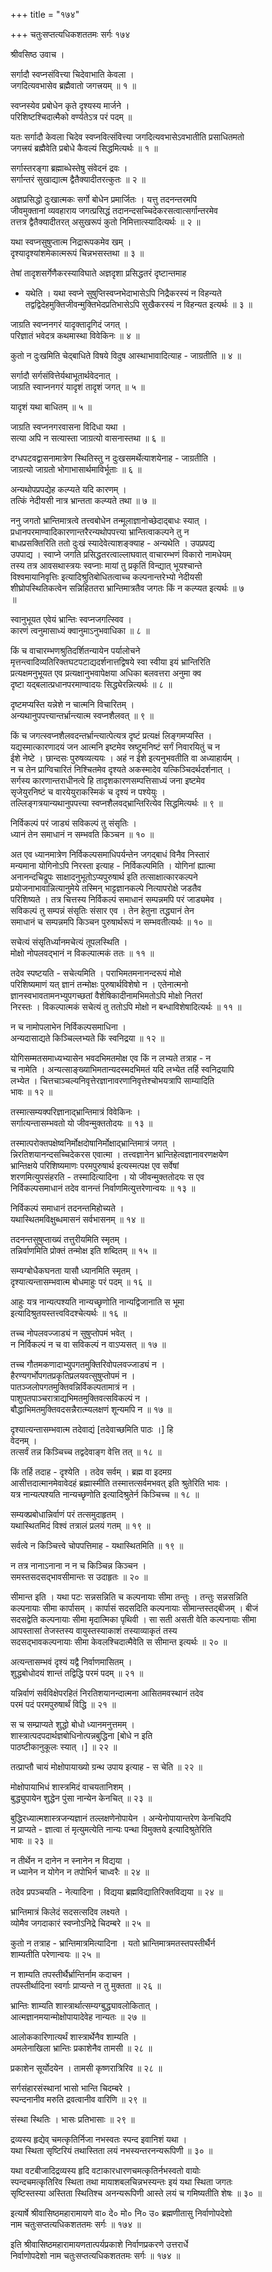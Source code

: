 +++
title = "१७४"

+++
चतुःसप्तत्यधिकशततमः सर्गः १७४  
  
श्रीवसिष्ठ उवाच ।  
  
सर्गादौ स्वप्नसंवित्त्या चिदेवाभाति केवला ।  
जगदित्यवभासेव ब्रह्मैवातो जगत्त्रयम् ॥ १ ॥  
  
स्वप्नस्येव प्रबोधेन कृते दृश्यस्य मार्जने ।  
परिशिष्टश्चिदात्मैको वर्ण्यतेऽत्र परं पदम् ॥   
  
यतः सर्गादौ केवला चिदेव स्वप्नवित्संवित्त्या जगदित्यवभासेऽवभातीति प्रसाधितमतो   
जगत्त्रयं ब्रह्मैवेति प्रबोधे कैवल्यं सिद्धमित्यर्थः ॥ १ ॥  
  
सर्गास्तरङ्गा ब्रह्माब्धेस्तेषु संवेदनं द्रवः ।  
सर्गान्तरं सुखाद्यात्म द्वैतैक्यादीतरत्कुतः ॥ २ ॥  
  
अज्ञप्रसिद्धो दुःखात्मकः सर्गो बोधेन प्रमार्जितः । यत्तु तदनन्तरमपि   
जीवमुक्तानां व्यवहाराय जगत्प्रसिद्धं तदानन्दसच्चिदेकरसत्वात्सर्गान्तरमेव   
तत्तत्र द्वैतैक्यादीतरत् असुखरूपं कुतो निमित्तात्स्यादित्यर्थः ॥ २ ॥  
  
यथा स्वप्नसुषुप्तात्म निद्रारूपकमेव खम् ।  
दृश्यादृश्यांशमेकात्मरूपं चिन्नभसस्तथा ॥ ३ ॥  
  
तेषां तादृशसर्गेणैकरस्याविघाते अज्ञदृशा प्रसिद्धतरं दृष्टान्तमाह   
- यथेति । यथा स्वप्ने सुषुप्तिस्वप्नभेदाभासेऽपि निद्रैकरस्यं न विहन्यते   
तद्वद्विदेहमुक्तिजीवन्मुक्तिभेदप्रतिभासेऽपि सुखैकरस्यं न विहन्यत इत्यर्थः ॥ ३ ॥  
  
जाग्रति स्वप्ननगरं यादृक्तादृगिदं जगत् ।  
परिज्ञातं भवेदत्र कथमास्था विवेकिनः ॥ ४ ॥  
  
कुतो न दुःखमिति चेद्बाधिते विषये विदुष आस्थाभावादित्याह - जाग्रतीति ॥ ४ ॥  
  
सर्गादौ सर्गसंवित्तेर्यथाभूतार्थवेदनात् ।  
जाग्रति स्वाप्ननगरं यादृशं तादृशं जगत् ॥ ५ ॥  
  
यादृशं यथा बाधितम् ॥ ५ ॥  
  
जाग्रति स्वप्ननगरवासना विदिधा यथा ।  
सत्या अपि न सत्यास्ता जाग्रत्यो वासनास्तथा ॥ ६ ॥  
  
दग्धपटवद्वासनामात्रेण स्थितिस्तु न दुःखसमर्थेत्याशयेनाह - जाग्रतीति ।   
जाग्रत्यो जाग्रतो भोगाभासार्थमाविर्भूताः ॥ ६ ॥  
  
अन्यथोपप्रपद्येह कल्प्यते यदि कारणम् ।  
तत्किं नेदीयसी नात्र भ्रान्तता कल्प्यते तथा ॥ ७ ॥  
  
ननु जगतो भ्रान्तिमात्रत्वे तत्त्वबोधेन तन्मूलाज्ञानोच्छेदाद्बाधः स्यात् ।   
प्रधानपरमाण्वादिकारणान्तरैरन्यथोपपत्त्या भ्रान्तित्वाकल्पने तु न   
बाधप्रसक्तिरिति ततो दुःखं स्यादेवेत्याशङ्क्याह - अन्यथेति । उपप्रपद्य   
उपपाद्य । स्वाप्ने जगति प्रसिद्धतरत्वाल्लाघवात् वाचारम्भणं विकारो नामधेयम्   
तस्य तत्र आवसथास्त्रयः स्वप्नाः मायां तु प्रकृतिं विन्द्यात् भूयश्चान्ते   
विश्वमायानिवृत्तिः इत्यादिश्रुतिबोधितत्वाच्च कल्पनान्तरेभ्यो नेदीयसी   
शीघ्रोपस्थितिकत्वेन सन्निहिततरा भ्रान्तिमात्रतैव जगतः किं न कल्प्यत इत्यर्थः ॥ ७   
॥  
  
स्वानुभूयत एवेयं भ्रान्तिः स्वप्नजगत्स्विव ।  
कारणं त्वनुमासाध्यं क्वानुमाऽनुभवाधिका ॥ ८ ॥  
  
किं च वाचारम्भणश्रुतिदर्शितन्यायेन पर्यालोचने   
मृत्तन्त्वादिव्यतिरिक्तघटपटाद्यदर्शनात्तद्विषये स्वा स्वीया इयं भ्रान्तिरिति   
प्रत्यक्षमनुभूयत एव प्रत्यक्षानुभवापेक्षया अधिका बलवत्तरा अनुमा क्व   
दृष्टा यद्बलात्प्रधानपरमाण्वादयः सिद्ध्येरन्नित्यर्थः ॥ ८ ॥  
  
दृष्टमप्यस्ति यन्नेशे न चात्मनि विचारितम् ।  
अन्यथानुपपत्त्यान्तर्भ्रान्त्यात्म स्वप्नशैलवत् ॥ ९ ॥  
  
किं च जगत्स्वप्नशैलवदन्तर्भ्रान्त्यात्पेत्यत्र दृष्टं प्रत्यक्षं लिङ्गमप्यस्ति ।   
यद्यस्मात्कारणादयं जन आत्मनि इष्टमेव स्रष्टुमनिष्टं सर्गं निवारयितुं च न   
ईशे नेष्टे । छान्दसः पुरुषव्यत्ययः । अहं न ईशे इत्यनुभवतीति वा अध्याहार्यम् ।   
न च तेन प्राग्विचारितं निश्चितमेव दृश्यते अकस्मादेव यत्किञ्चिदर्थदर्शनात् ।   
सर्गस्य कारणान्तराधीनत्वे हि तादृशकारणसम्पत्तिसाध्यं जना इष्टमेव   
सृजेयुरनिष्टं च वारयेयुराकस्मिकं च दृश्यं न पश्येयुः ।   
तल्लिङ्गत्रयान्यथानुपपत्त्या स्वप्नशैलवद्भ्रान्तिरित्येव सिद्धमित्यर्थः ॥ ९ ॥  
  
निर्विकल्पं परं जाड्यं सविकल्पं तु संसृतिः ।  
ध्यानं तेन समाधानं न सम्भवति किञ्चन ॥ १० ॥  
  
अत एव ध्यानमात्रेण निर्विकल्पसमाधिपर्यन्तेन जगद्बाधं विनैव निस्तारं   
मन्यमाना योगिनोऽपि निरस्ता इत्याह - निर्विकल्पमिति । योगिनां ह्यात्मा   
अनानन्दचिद्रूपः साक्षादनुभूतोऽप्यपुरुषार्थ इति तत्साक्षात्कारकल्पने   
प्रयोजनाभावान्नित्यानुमेये तस्मिन् भाट्टज्ञानकल्पे नित्यापरोक्षे जडतैव   
परिशिष्यते । तत्र चित्तस्य निर्विकल्पं समाधानं सम्पन्नमपि परं जाड्यमेव ।   
सविकल्पं तु सम्पन्नं संसृतिः संसार एव । तेन हेतुना तद्ध्यानं तेन   
समाधानं च सम्पन्नमपि किञ्चन पुरुषार्थरूपं न सम्भवतीत्यर्थः ॥ १० ॥  
  
सचेत्यं संसृतिर्ध्यानमचेत्यं तूपलस्थिति ।  
मोक्षो नोपलवद्भानं न विकल्पात्मकं ततः ॥ ११ ॥  
  
तदेव स्पष्टयति - सचेत्यमिति । पराभिमतमनानन्दरूपं मोक्षे   
परिशिष्यमाणं यत् ज्ञानं तन्मोक्षः पुरुषार्थविशेषो न । एतेनात्मनो   
ज्ञानस्वभावतामनभ्युपगच्छतां वैशेषिकादीनामभिमतोऽपि मोक्षो नितरां   
निरस्तः । विकल्पात्मकं सचेत्यं तु ततोऽपि मोक्षो न बन्धाविशेषादित्यर्थः ॥ ११ ॥  
  
न च नामोपलाभेन निर्विकल्पसमाधिना ।  
अन्यदासाद्यते किञ्चिल्लभ्यते किं स्वनिद्रया ॥ १२ ॥  
  
योगिसम्मतसमाध्यभ्यासेन भवदभिमतमोक्ष एव किं न लभ्यते तत्राह - न   
च नामेति । अन्यत्साङ्ख्याभिमतान्यदस्मदभिमतं यदि लभ्येत तर्हि स्वनिद्रयापि   
लभ्येत । चित्तचाञ्चल्यनिवृत्तेरज्ञानावरणानिवृत्तेश्चोभयत्रापि साम्यादिति   
भावः ॥ १२ ॥  
  
तस्मात्सम्यक्परिज्ञानाद्भ्रान्तिमात्रं विवेकिनः ।  
सर्गात्यन्तासम्भवतो यो जीवन्मुक्ततोदयः ॥ १३ ॥  
  
तस्मात्परोक्तपक्षेष्वनिर्मोक्षदोषानिर्मोक्षाद्भ्रान्तिमात्रं जगत् ।   
न्निरतिशयानन्दसच्चिदेकरस एवात्मा । तत्त्वज्ञानेन भ्रान्तिहेत्वज्ञानावरणक्षयेण   
भ्रान्तिक्षये परिशिष्यमाणः परमपुरुषार्थ इत्यस्मत्पक्ष एव सर्वेषां   
शरणमित्युपसंहरति - तस्मादित्यादिना । यो जीवन्मुक्ततोदयः स एव   
निर्विकल्पसमाधानं तदेव वानन्तं निर्वाणमित्युत्तरेणान्वयः ॥ १३ ॥  
  
निर्विकल्पं समाधानं तदनन्तमिहोच्यते ।  
यथास्थितमविक्षुब्धमासनं सर्वभासनम् ॥ १४ ॥  
  
तदनन्तसुषुप्ताख्यं तत्तुरीयमिति स्मृतम् ।  
तन्निर्वाणमिति प्रोक्तं तन्मोक्ष इति शब्दितम् ॥ १५ ॥  
  
सम्यग्बोधैकघनता यासौ ध्यानमिति स्मृतम् ।  
दृश्यात्यन्तासम्भवात्म बोधमाहुः परं पदम् ॥ १६ ॥  
  
आहुः यत्र नान्यत्पश्यति नान्यच्छृणोति नान्यद्विजानाति स भूमा   
इत्यादिश्रुतयस्तत्त्वविदश्चेत्यर्थः ॥ १६ ॥  
  
तच्च नोपलवज्जाड्यं न सुषुप्तोपमं भवेत् ।  
न निर्विकल्पं न च वा सविकल्पं न वाऽप्यसत् ॥ १७ ॥  
  
तच्च गौतमकणादाभ्युपगतमुक्तिरिवोपलवज्जाड्यं न ।   
हैरण्यगर्भोपगतप्रकृतिप्रलयवत्सुषुप्तोपमं न ।   
पातञ्जलोपगतमुक्तिवन्निर्विकल्पतामात्रं न ।   
पाशुपतपाञ्चरात्राद्यभिमतमुक्तिवत्सविकल्पं न ।   
बौद्धाभिमतमुक्तिवदसन्नैरात्म्यलक्षणं शून्यमपि न ॥ १७ ॥  
  
दृश्यात्यन्तासम्भवात्म तदेवाद्यं [तदेवाच्छमिति पाठः ।] हि   
वेदनम् ।  
तत्सर्वं तन्न किञ्चिच्च तद्वदेवाङ्ग वेत्ति तत् ॥ १८ ॥  
  
किं तर्हि तदाह - दृश्येति । तदेव सर्वम् । ब्रह्म वा इदमग्र   
आसीत्तदात्मानमेवावेदहं ब्रह्मास्मीति तस्मात्तत्सर्वमभवत् इति श्रुतेरिति भावः ।   
यत्र नान्यत्पश्यति नान्यच्छृणोति इत्यादिश्रुतेर्न किञ्चिच्च ॥ १८ ॥  
  
सम्यक्प्रबोधान्निर्वाणं परं तत्समुदाहृतम् ।  
यथास्थितमिदं विश्वं तत्रालं प्रलयं गतम् ॥ १९ ॥  
  
सर्वत्वे न किञ्चित्त्वे चोपपत्तिमाह - यथास्थितमिति ॥ १९ ॥  
  
न तत्र नानाऽनाना न न च किञ्चिन्न किञ्चन ।  
समस्तसदसद्भावसीमान्तः स उदाहृतः ॥ २० ॥  
  
सीमान्त इति । यथा पटः सन्नसन्निति च कल्पनायाः सीमा तन्तुः । तन्तुः सन्नसन्निति   
कल्पनायाः सीमा कार्पासम् । कार्पासं सदसदिति कल्पनायाः सीमान्तस्तद्बीजम् । बीजं   
सदसद्वेति कल्पनायाः सीमा मृदात्मिका पृथिवी । सा सती असती वेति कल्पनायाः सीमा   
आपस्तासां तेजस्तस्य वायुस्तस्याकाशं तस्याव्याकृतं तस्य   
सदसद्भावकल्पनायाः सीमा केवलश्चिदात्मैवेति स सीमान्त इत्यर्थः ॥ २० ॥  
  
अत्यन्तासम्भवं दृश्यं यद्वै निर्वाणमासितम् ।  
शुद्धबोधोदयं शान्तं तद्विद्धि परमं पदम् ॥ २१ ॥  
  
यन्निर्वाणं सर्वविक्षेपरहितं निरतिशयानन्दात्मना आसितमवस्थानं तदेव   
परमं पदं परमपुरुषार्थं विद्धि ॥ २१ ॥  
  
स च सम्प्राप्यते शुद्धो बोधो ध्यानमनुत्तमम् ।  
शास्त्रात्पदपदार्थज्ञबोधिनोत्पन्नबुद्धिना [बोधे न इति   
पाठष्टीकानुकूलः स्यात् ।] ॥ २२ ॥  
  
तत्प्राप्तौ चायं मोक्षोपायाख्यो ग्रन्थ उपाय इत्याह - स चेति ॥ २२ ॥  
  
मोक्षोपायाभिधं शास्त्रमिदं वाचयतानिशम् ।  
बुद्ध्युपायेन शुद्धेन पुंसा नान्येन केनचित् ॥ २३ ॥  
  
बुद्धिरध्यात्मशास्त्रजन्यज्ञानं तल्लक्षणेनोपायेन । अन्येनोपायान्तरेण केनचिदपि   
न प्राप्यते - ज्ञात्वा तं मृत्युमत्येति नान्यः पन्था विमुक्तये इत्यादिश्रुतेरिति   
भावः ॥ २३ ॥  
  
न तीर्थेन न दानेन न स्नानेन न विद्यया ।  
न ध्यानेन न योगेन न तपोभिर्न चाध्वरैः ॥ २४ ॥  
  
तदेव प्रपञ्चयति - नेत्यादिना । विद्यया ब्रह्मविद्यातिरिक्तविद्यया ॥ २४ ॥  
  
भ्रान्तिमात्रं किलेदं सदसत्सदिव लक्ष्यते ।  
व्योमैव जगदाकारं स्वप्नोऽनिद्रे चिदम्बरे ॥ २५ ॥  
  
कुतो न तत्राह - भ्रान्तिमात्रमित्यादिना । यतो भ्रान्तिमात्रमतस्तपस्तीर्थैर्न   
शाम्यतीति परेणान्वयः ॥ २५ ॥  
  
न शाम्यति तपस्तीर्थैर्भ्रान्तिर्नाम कदाचन ।  
तपस्तीर्थादिना स्वर्गाः प्राप्यन्ते न तु मुक्तता ॥ २६ ॥  
  
भ्रान्तिः शाम्यति शास्त्रार्थात्सम्यग्बुद्ध्यावलोकितात् ।  
आत्मज्ञानमयान्मोक्षोपायादेवेह नान्यतः ॥ २७ ॥  
  
आलोककारिणात्यर्थं शास्त्रार्थेनैव शाम्यति ।  
अमलेनाखिला भ्रान्तिः प्रकाशेनैव तामसी ॥ २८ ॥  
  
प्रकाशेन सूर्योदयेन । तामसी कृष्णरात्रिरिव ॥ २८ ॥  
  
सर्गसंहारसंस्थानां भासो भान्ति चिदम्बरे ।  
स्पन्दनानीव मरुति द्रवत्वानीव वारिणि ॥ २९ ॥  
  
संस्था स्थितिः । भासः प्रतिभासाः ॥ २९ ॥  
  
द्रव्यस्य हृद्येव् चमत्कृतिर्निजा नभस्वतः स्पन्द इवानिशं यथा ।  
यथा स्थिता सृष्टिरियं तथास्तिता लयं नभस्यन्तरनन्यरूपिणी ॥ ३० ॥  
  
यथा वटबीजादिद्रव्यस्य हृदि वटाकारधारणचमत्कृतिर्नभस्वतो वायोः   
स्पन्दचमत्कृतिरिव स्थिता तथा मायाशबलचिन्नभस्यन्तः इयं यथा स्थिता जगतः   
सृष्टिस्तस्या अस्तिता स्थितिश्च अनन्यरूपिणी आस्ते लयं च गमिष्यतीति शेषः ॥ ३० ॥  
  
इत्यार्षे श्रीवासिष्ठमहारामायणे वा० दे० मो० नि० उ० ब्रह्मणीतासु निर्वाणोपदेशो   
नाम चतुःसप्तत्यधिकशततमः सर्गः ॥ १७४ ॥  
  
इति श्रीवासिष्ठमहारामायणतात्पर्यप्रकाशे निर्वाणप्रकरणे उत्तरार्धे   
निर्वाणोपदेशो नाम चतुःसप्तत्यधिकशततमः सर्गः ॥ १७४ ॥  
  
  